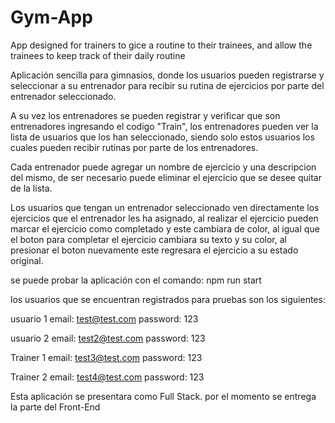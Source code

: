 # Gym-App
App designed for trainers to gice a routine to their trainees, and allow the trainees to keep track of their daily routine

Aplicación sencilla para gimnasios, donde los usuarios pueden registrarse y seleccionar a su entrenador para recibir su rutina de ejercicios por parte del entrenador seleccionado.

A su vez los entrenadores se pueden registrar y verificar que son entrenadores ingresando el codigo "Train", los entrenadores pueden ver la lista de usuarios que los han seleccionado, 
siendo solo estos usuarios los cuales pueden recibir rutinas por parte de los entrenadores.

Cada entrenador puede agregar un nombre de ejercicio y una descripcion del mismo, de ser necesario puede eliminar el ejercicio que se desee quitar de la lista.

Los usuarios que tengan un entrenador seleccionado ven directamente los ejercicios que el entrenador les ha asignado, al realizar el ejercicio pueden marcar el ejercicio como completado y este cambiara de color,
al igual que el boton para completar el ejercicio cambiara su texto y su color, al presionar el boton nuevamente este regresara el ejercicio a su estado original.

se puede probar la aplicación con el comando: npm run start

los usuarios que se encuentran registrados para pruebas son los siguientes:

usuario 1 email: test@test.com password: 123

usuario 2 email: test2@test.com password: 123

Trainer 1 email: test3@test.com password: 123

Trainer 2 email: test4@test.com password: 123

Esta aplicación se presentara como Full Stack. por el momento se entrega la parte del Front-End
